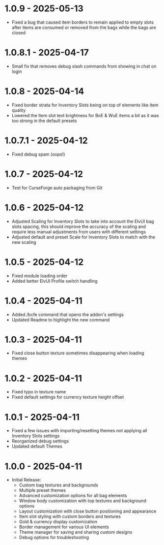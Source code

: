 # 1.0.9 - 2025-05-13
- Fixed a bug that caused item borders to remain applied to empty slots after items are consumed or removed from the bags while the bags are closed

# 1.0.8.1 - 2025-04-17
- Small fix that removes debug slash commands from showing in chat on login

# 1.0.8 - 2025-04-14
- Fixed border strata for Inventory Slots being on top of elements like item quality
- Lowered the Item slot text brightness for BoE & WuE items a bit as it was too strong in the default presets

# 1.0.7.1 - 2025-04-12
- Fixed debug spam (oops!)

# 1.0.7 - 2025-04-12
- Test for CurseForge auto packaging from Git

# 1.0.6 - 2025-04-12
- Adjusted Scaling for Inventory Slots to take into account the ElvUI bag slots spacing, this should improve the accuracy of the scaling and require less manual adjustments from users with different settings
- Adjusted default and preset Scale for Inventory Slots to match with the new scaling

# 1.0.5 - 2025-04-12
- Fixed module loading order
- Added better ElvUI Profile switch handling

# 1.0.4 - 2025-04-11
- Added /bcfe command that opens the addon's settings
- Updated Readme to highlight the new command

# 1.0.3 - 2025-04-11
- Fixed close button texture sometimes disappearing when loading themes

# 1.0.2 - 2025-04-11
- Fixed typo in texture name
- Fixed default settings for currency texture height offset

# 1.0.1 - 2025-04-11
- Fixed a few issues with importing/resetting themes not applying all Inventory Slots settings
- Reorganized debug settings
- Updated default Themes

# 1.0.0 - 2025-04-11
- Initial Release:
	- Custom bag textures and backgrounds
	- Multiple preset themes
	- Advanced customization options for all bag elements
	- Window body customization with top textures and background options
	- Layout customization with close button positioning and appearance
	- Item slot styling with custom borders and textures
	- Gold & currency display customization
	- Border management for various UI elements
	- Theme manager for saving and sharing custom designs
	- Debug options for troubleshooting